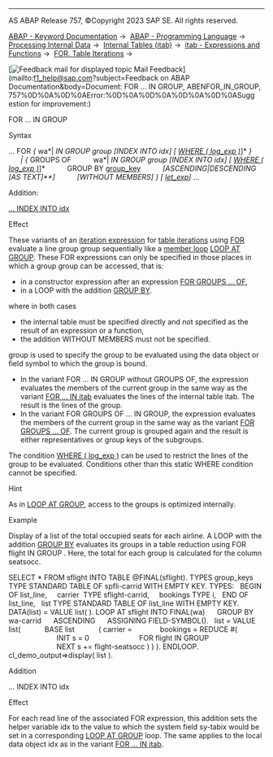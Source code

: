   

* * *

AS ABAP Release 757, ©Copyright 2023 SAP SE. All rights reserved.

[ABAP - Keyword Documentation](https://help.sap.com/doc/abapdocu_757_index_htm/7.57/en-US/abenabap.htm) →  [ABAP - Programming Language](https://help.sap.com/doc/abapdocu_757_index_htm/7.57/en-US/abenabap_reference.htm) →  [Processing Internal Data](https://help.sap.com/doc/abapdocu_757_index_htm/7.57/en-US/abenabap_data_working.htm) →  [Internal Tables (itab)](https://help.sap.com/doc/abapdocu_757_index_htm/7.57/en-US/abenitab.htm) →  [itab - Expressions and Functions](https://help.sap.com/doc/abapdocu_757_index_htm/7.57/en-US/abentable_processing_expr_func.htm) →  [FOR, Table Iterations](https://help.sap.com/doc/abapdocu_757_index_htm/7.57/en-US/abenfor_itab.htm) → 

 [![](Mail.gif?object=Mail.gif&sap-language=EN "Feedback mail for displayed topic") Mail Feedback](mailto:f1_help@sap.com?subject=Feedback on ABAP Documentation&body=Document: FOR ... IN GROUP, ABENFOR_IN_GROUP, 757%0D%0A%0D%0AError:%0D%0A%0D%0A%0D%0A%0D%0ASugg
estion for improvement:)

FOR ... IN GROUP

Syntax

... FOR *{* wa*|*<fs> IN GROUP group *\[*INDEX INTO idx*\]* *\[* [WHERE ( log\_exp )](https://help.sap.com/doc/abapdocu_757_index_htm/7.57/en-US/abenfor_cond.htm)*\]* *}*
      *|* *{* GROUPS OF
          wa*|*<fs> IN GROUP group *\[*INDEX INTO idx*\]* *\[* [WHERE ( log\_exp )](https://help.sap.com/doc/abapdocu_757_index_htm/7.57/en-US/abenfor_cond.htm)*\]*
          GROUP BY [group\_key](https://help.sap.com/doc/abapdocu_757_index_htm/7.57/en-US/abaploop_at_itab_group_by_key.htm)
          *\[*ASCENDING*|*DESCENDING *\[*AS TEXT*\]**\]*
          *\[*WITHOUT MEMBERS*\]* *}* *\[* [let\_exp](https://help.sap.com/doc/abapdocu_757_index_htm/7.57/en-US/abaplet.htm)*\]* ...

Addition:

[... INDEX INTO idx](#!ABAP_ONE_ADD@1@)

Effect

These variants of an [iteration expression](https://help.sap.com/doc/abapdocu_757_index_htm/7.57/en-US/abeniteration_expression_glosry.htm "Glossary Entry") for [table iterations](https://help.sap.com/doc/abapdocu_757_index_htm/7.57/en-US/abentable_iteration_glosry.htm "Glossary Entry") using [FOR](https://help.sap.com/doc/abapdocu_757_index_htm/7.57/en-US/abenfor_itab.htm) evaluate a line group group sequentially like a [member loop](https://help.sap.com/doc/abapdocu_757_index_htm/7.57/en-US/abenmember_loop_glosry.htm "Glossary Entry") [LOOP AT GROUP](https://help.sap.com/doc/abapdocu_757_index_htm/7.57/en-US/abaploop_at_group.htm). These FOR expressions can only be specified in those places in which a group group can be accessed, that is:

-   in a constructor expression after an expression [FOR GROUPS ... OF](https://help.sap.com/doc/abapdocu_757_index_htm/7.57/en-US/abenfor_groups_of.htm),
-   in a LOOP with the addition [GROUP BY](https://help.sap.com/doc/abapdocu_757_index_htm/7.57/en-US/abaploop_at_itab_group_by.htm).

where in both cases

-   the internal table must be specified directly and not specified as the result of an expression or a function,
-   the addition WITHOUT MEMBERS must not be specified.

group is used to specify the group to be evaluated using the data object or field symbol to which the group is bound.

-   In the variant FOR ... IN GROUP without GROUPS OF, the expression evaluates the members of the current group in the same way as the variant [FOR ... IN itab](https://help.sap.com/doc/abapdocu_757_index_htm/7.57/en-US/abenfor_in_itab.htm) evaluates the lines of the internal table itab. The result is the lines of the group.
-   In the variant FOR GROUPS OF ... IN GROUP, the expression evaluates the members of the current group in the same way as the variant [FOR GROUPS ... OF](https://help.sap.com/doc/abapdocu_757_index_htm/7.57/en-US/abenfor_groups_of.htm). The current group is grouped again and the result is either representatives or group keys of the subgroups.

The condition [WHERE ( log\_exp )](https://help.sap.com/doc/abapdocu_757_index_htm/7.57/en-US/abenfor_cond.htm) can be used to restrict the lines of the group to be evaluated. Conditions other than this static WHERE condition cannot be specified.

Hint

As in [LOOP AT GROUP](https://help.sap.com/doc/abapdocu_757_index_htm/7.57/en-US/abaploop_at_group.htm), access to the groups is optimized internally.

Example

Display of a list of the total occupied seats for each airline. A LOOP with the addition [GROUP BY](https://help.sap.com/doc/abapdocu_757_index_htm/7.57/en-US/abaploop_at_itab_group_by.htm) evaluates its groups in a table reduction using FOR flight IN GROUP <carrier>. Here, the total for each group is calculated for the column seatsocc.

SELECT \* FROM sflight INTO TABLE @FINAL(sflight).
TYPES group\_keys TYPE STANDARD TABLE OF spfli-carrid WITH EMPTY KEY.
TYPES:
  BEGIN OF list\_line,
    carrier  TYPE sflight-carrid,
    bookings TYPE i,
  END OF list\_line,
  list TYPE STANDARD TABLE OF list\_line WITH EMPTY KEY.
DATA(list) = VALUE list( ).
LOOP AT sflight INTO FINAL(wa)
     GROUP BY wa-carrid
     ASCENDING
     ASSIGNING FIELD-SYMBOL(<carrier>).
  list = VALUE list(
           BASE list
           ( carrier = <carrier>
             bookings = REDUCE #(
                        INIT s = 0
                        FOR flight IN GROUP <carrier>
                        NEXT s += flight-seatsocc ) ) ).
ENDLOOP.
cl\_demo\_output=>display( list ).

Addition   

... INDEX INTO idx

Effect

For each read line of the associated FOR expression, this addition sets the helper variable idx to the value to which the system field sy-tabix would be set in a corresponding [LOOP AT GROUP](https://help.sap.com/doc/abapdocu_757_index_htm/7.57/en-US/abaploop_at_group.htm) loop. The same applies to the local data object idx as in the variant [FOR ... IN itab](https://help.sap.com/doc/abapdocu_757_index_htm/7.57/en-US/abenfor_in_itab.htm).